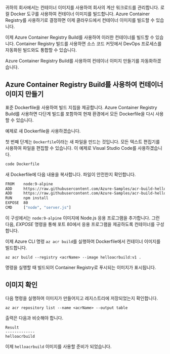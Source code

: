 귀하의 회사에서는 컨테이너 이미지를 사용하여 회사의 계산 워크로드를 관리합니다. 로컬 Docker 도구를 사용하여 컨테이너 이미지를 빌드합니다. Azure Container Registry를 사용하기로 결정하면 이제 클라우드에서 컨테이너 이미지를 빌드할 수 있습니다. 

이제 Azure Container Registry Build를 사용하여 이러한 컨테이너를 빌드할 수 있습니다. Container Registry 빌드를 사용하면 소스 코드 커밋에서 DevOps 프로세스를 자동화된 빌드와도 통합할 수 있습니다.

Azure Container Registry Build를 사용하여 컨테이너 이미지 만들기를 자동화하겠습니다.

## <a name="create-a-container-image-with-azure-container-registry-build"></a>Azure Container Registry Build를 사용하여 컨테이너 이미지 만들기

표준 Dockerfile을 사용하여 빌드 지침을 제공합니다. Azure Container Registry Build를 사용하면 다단계 빌드를 포함하여 현재 환경에서 모든 Dockerfile을 다시 사용할 수 있습니다.

예제로 새 Dockerfile을 사용하겠습니다. 

첫 번째 단계는 `Dockerfile`이라는 새 파일을 만드는 것입니다. 모든 텍스트 편집기를 사용하여 파일을 편집할 수 있습니다. 이 예제로 Visual Studio Code를 사용하겠습니다.

```bash
code Dockerfile
```

새 Dockerfile에 다음 내용을 복사합니다. 파일이 안전한지 확인합니다. 

```bash
FROM    node:9-alpine
ADD     https://raw.githubusercontent.com/Azure-Samples/acr-build-helloworld-node/master/package.json /
ADD     https://raw.githubusercontent.com/Azure-Samples/acr-build-helloworld-node/master/server.js /
RUN     npm install
EXPOSE  80
CMD     ["node", "server.js"]
```

이 구성에서는 `node:9-alpine` 이미지에 Node.js 응용 프로그램을 추가합니다. 그런 다음, *EXPOSE* 명령을 통해 포트 80에서 응용 프로그램을 제공하도록 컨테이너를 구성합니다.

이제 Azure CLI 명령 `az acr build`를 실행하여 Dockerfile에서 컨테이너 이미지를 빌드합니다.

```azurecli
az acr build --registry <acrName> --image helloacrbuild:v1 .
```

명령을 실행할 때 빌드되어 Container Registry로 푸시되는 이미지가 표시됩니다.

## <a name="verify-the-image"></a>이미지 확인

다음 명령을 실행하여 이미지가 만들어지고 레지스트리에 저장되었는지 확인합니다.

```azurecli
az acr repository list --name <acrName> --output table
```

출력은 다음과 비슷해야 합니다.

```console
Result
-------------
helloacrbuild
```

이제 `helloacrbuild` 이미지를 사용할 준비가 되었습니다.
